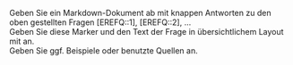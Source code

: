 Geben Sie ein Markdown-Dokument ab mit knappen Antworten zu den oben gestellten Fragen
[EREFQ::1], [EREFQ::2], ...  
Geben Sie diese Marker und den Text der Frage in übersichtlichem Layout mit an.  
Geben Sie ggf. Beispiele oder benutzte Quellen an.
